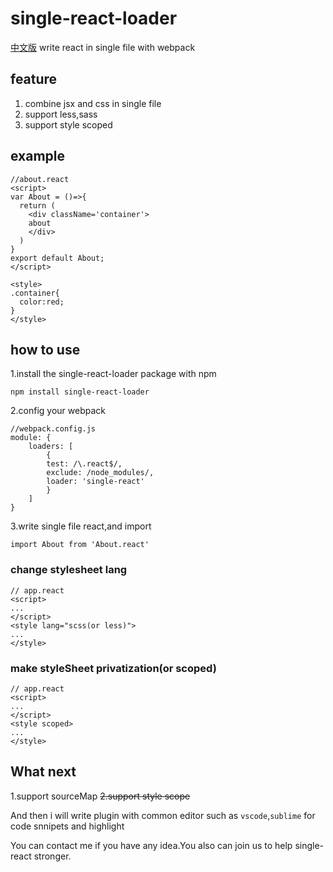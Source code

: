 # single-react-loader

[中文版](https://github.com/single-react/single-react-loader/blob/master/README-zh.md)
write react in single file with webpack

## feature
1. combine jsx and css in single file
2. support less,sass
3. support style scoped

## example

```
//about.react
<script>
var About = ()=>{
  return (
    <div className='container'>
    about
    </div>
  )
}
export default About;
</script>

<style>
.container{
  color:red;
}
</style>
```

## how to use

1.install the single-react-loader package with npm

```
npm install single-react-loader
```
2.config your webpack

```
//webpack.config.js
module: {
    loaders: [
        {
        test: /\.react$/,
        exclude: /node_modules/,
        loader: 'single-react'
        }
    ]
}

```

3.write single file react,and import

```
import About from 'About.react'
```

### change stylesheet lang

```
// app.react
<script>
...
</script>
<style lang="scss(or less)">
...
</style>
```

### make styleSheet privatization(or scoped)

```
// app.react
<script>
...
</script>
<style scoped>
...
</style>

```

## What next

1.support sourceMap
~~2.support style scope~~

And then i will write plugin with common editor such as `vscode`,`sublime` for code snnipets and highlight

You can contact me if you have any idea.You also can join us to help single-react stronger.